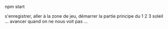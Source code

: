 npm start

s'enregistrer, aller à la zone de jeu, démarrer la partie
principe du 1 2 3 soleil ...
avancer quand on ne nous voit pas ...
